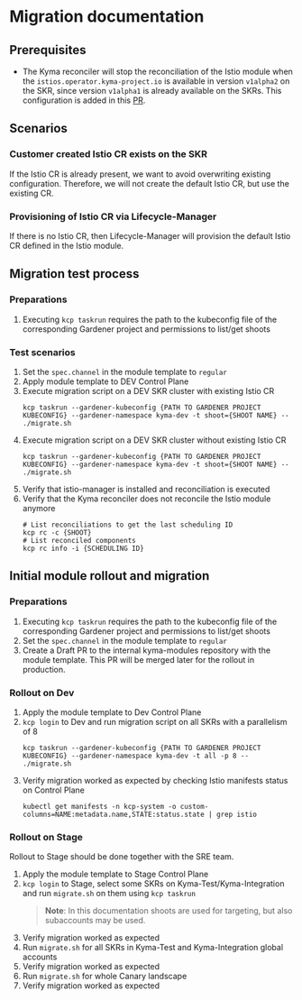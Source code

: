 # Migration documentation

## Prerequisites
- The Kyma reconciler will stop the reconciliation of the Istio module when the `istios.operator.kyma-project.io` is available in version `v1alpha2` on the SKR, since
  version `v1alpha1` is already available on the SKRs. This configuration is added in this [PR](https://github.com/kyma-project/control-plane/pull/2847).

## Scenarios

### Customer created Istio CR exists on the SKR
If the Istio CR is already present, we want to avoid overwriting existing configuration. Therefore, we will not create 
the default Istio CR, but use the existing CR.

### Provisioning of Istio CR via Lifecycle-Manager
If there is no Istio CR, then Lifecycle-Manager will provision the default Istio CR defined in the Istio module.

## Migration test process

### Preparations
1. Executing `kcp taskrun` requires the path to the kubeconfig file of the corresponding Gardener project and permissions to list/get shoots

### Test scenarios
1. Set the `spec.channel` in the module template to `regular`
2. Apply module template to DEV Control Plane
3. Execute migration script on a DEV SKR cluster with existing Istio CR  
   ```shell 
   kcp taskrun --gardener-kubeconfig {PATH TO GARDENER PROJECT KUBECONFIG} --gardener-namespace kyma-dev -t shoot={SHOOT NAME} -- ./migrate.sh
   ```
4. Execute migration script on a DEV SKR cluster without existing Istio CR  
   ```shell 
   kcp taskrun --gardener-kubeconfig {PATH TO GARDENER PROJECT KUBECONFIG} --gardener-namespace kyma-dev -t shoot={SHOOT NAME} -- ./migrate.sh
   ```
5. Verify that istio-manager is installed and reconciliation is executed
6. Verify that the Kyma reconciler does not reconcile the Istio module anymore
   ```shell
   # List reconciliations to get the last scheduling ID
   kcp rc -c {SHOOT}
   # List reconciled components
   kcp rc info -i {SCHEDULING ID}
   ```

## Initial module rollout and migration

### Preparations
1. Executing `kcp taskrun` requires the path to the kubeconfig file of the corresponding Gardener project and permissions to list/get shoots
2. Set the `spec.channel` in the module template to `regular`
3. Create a Draft PR to the internal kyma-modules repository with the module template. This PR will be merged later for the rollout in production.

### Rollout on Dev
1. Apply the module template to Dev Control Plane
2. `kcp login` to Dev and run migration script on all SKRs with a parallelism of 8  
   ```shell 
   kcp taskrun --gardener-kubeconfig {PATH TO GARDENER PROJECT KUBECONFIG} --gardener-namespace kyma-dev -t all -p 8 -- ./migrate.sh
   ```
3. Verify migration worked as expected by checking Istio manifests status on Control Plane
   ```shell
   kubectl get manifests -n kcp-system -o custom-columns=NAME:metadata.name,STATE:status.state | grep istio
   ```

### Rollout on Stage

Rollout to Stage should be done together with the SRE team.

1. Apply the module template to Stage Control Plane
2. `kcp login` to Stage, select some SKRs on Kyma-Test/Kyma-Integration and run `migrate.sh` on them using `kcp taskrun`
   > **Note**: In this documentation shoots are used for targeting, but also subaccounts may be used.
3. Verify migration worked as expected 
4. Run `migrate.sh` for all SKRs in Kyma-Test and Kyma-Integration global accounts
5. Verify migration worked as expected
6. Run `migrate.sh` for whole Canary landscape
7. Verify migration worked as expected